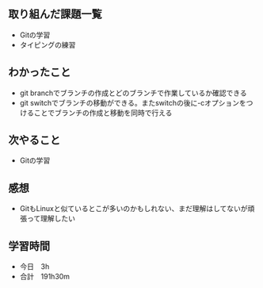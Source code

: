 ## 取り組んだ課題一覧
- Gitの学習
- タイピングの練習
## わかったこと
- git branchでブランチの作成とどのブランチで作業しているか確認できる
- git switchでブランチの移動ができる。またswitchの後に-cオプションをつけることでブランチの作成と移動を同時で行える
## 次やること
-  Gitの学習
## 感想
- GitもLinuxと似ているとこが多いのかもしれない、まだ理解はしてないが頑張って理解したい
## 学習時間
- 今日　3h
- 合計　191h30m
